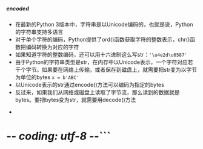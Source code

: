 ##### encoded
- 在最新的Python 3版本中，字符串是以Unicode编码的，也就是说，Python的字符串支持多语言
- 对于单个字符的编码，Python提供了ord()函数获取字符的整数表示，chr()函数把编码转换为对应的字符
- 如果知道字符的整数编码，还可以用十六进制这么写str：`'\u4e2d\u6587'`
- 由于Python的字符串类型是str，在内存中以Unicode表示，一个字符对应若干个字节。如果要在网络上传输，或者保存到磁盘上，就需要把str变为以字节为单位的bytes  `x = b'ABC'`
- 以Unicode表示的str通过encode()方法可以编码为指定的bytes
- 反过来，如果我们从网络或磁盘上读取了字节流，那么读到的数据就是bytes。要把bytes变为str，就需要用decode()方法
- ```#!/usr/bin/env python3
# -*- coding: utf-8 -*-```

